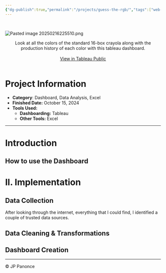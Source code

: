 ```yaml
---
{"dg-publish":true,"permalink":"/projects/guess-the-rgb/","tags":["web-app","project","math"]}
---
```


<br>

![Pasted image 20250216225510.png](/img/user/Resources/Pasted%20image%2020250216225510.png)

<center>Look at all the colors of the standard 16-box crayola along with the production history of each color with this tableau dashboard.</center>
<br>
<center><a href="https://public.tableau.com/app/profile/john.paul.panonce/viz/PhilippineClimate/OVERVIEW">View in Tableau Public</a></center>

<br>

# Project Information

 - **Category**: Dashboard, Data Analysis, Excel
 - **Finished Date:** October 15, 2024
 - **Tools Used:**
	 - **Dashboarding:** Tableau
	 - **Other Tools:** Excel

---
# Introduction



## How to use the Dashboard

# II. Implementation

## Data Collection

After looking through the internet, everything that I could find, I identified a couple of trusted data sources.

## Data Cleaning & Transformations


## Dashboard Creation




---
©️ JP Panonce
